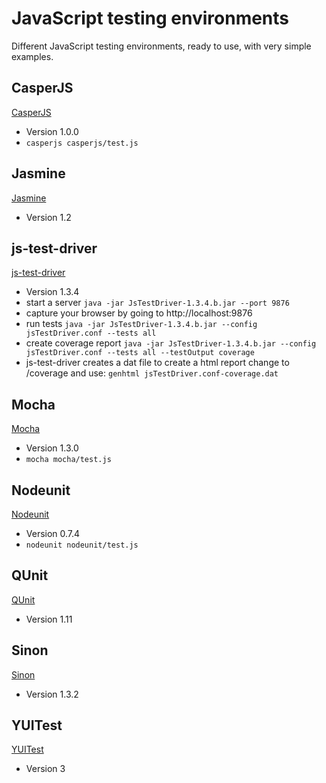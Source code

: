 # JavaScript testing environments
Different JavaScript testing environments, ready to use, with very simple examples.

## CasperJS
[CasperJS](http://casperjs.org/)
 - Version 1.0.0
 - `casperjs casperjs/test.js`

## Jasmine
[Jasmine](http://pivotal.github.com/jasmine/)
 - Version 1.2

## js-test-driver
[js-test-driver](http://code.google.com/p/js-test-driver/)
 - Version 1.3.4
 - start a server `java -jar JsTestDriver-1.3.4.b.jar --port 9876`
 - capture your browser by going to http://localhost:9876
 - run tests `java -jar JsTestDriver-1.3.4.b.jar --config jsTestDriver.conf --tests all`
 - create coverage report `java -jar JsTestDriver-1.3.4.b.jar --config jsTestDriver.conf --tests all --testOutput coverage`
 - js-test-driver creates a dat file to create a html report change to /coverage and use: `genhtml jsTestDriver.conf-coverage.dat`

## Mocha
[Mocha](http://visionmedia.github.com/mocha/)
 - Version 1.3.0
 - `mocha mocha/test.js`

## Nodeunit
[Nodeunit](https://github.com/caolan/nodeunit)
 - Version 0.7.4
 - `nodeunit nodeunit/test.js`

## QUnit 
[QUnit](http://qunitjs.com/)
 - Version 1.11
 
## Sinon
[Sinon](http://sinonjs.org)
 - Version 1.3.2
 
## YUITest
[YUITest](http://developer.yahoo.com/yui/yuitest/)
 - Version 3


